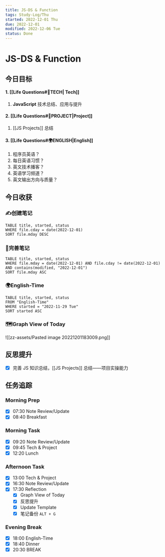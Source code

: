 ```yaml
---
title: JS-DS & Function
tags: Study-Log/Thu
started: 2022-12-01 Thu
due: 2022-12-01
modified: 2022-12-06 Tue
status: Done
---
```

# JS-DS & Function
## 今日目标
#### 1. [[Life Questions#🚀TECH| Tech]]
1. **JavaScript** 技术总结、应用与提升
#### 2. [[Life Questions#🚀PROJECT|Project]]
1. [[JS Projects]] 总结
#### 3. [[Life Questions#🌍ENGLISH|English]]
1. 程序员英语？
2. 每日英语习惯？
3. 英文技术播客？
4. 英语学习频道？
5. 英文输出方向与质量？
## 今日收获
### ✍️创建笔记

```dataview
TABLE title, started, status
WHERE file.cday = date(2022-12-01)
SORT file.mday DESC
```

### 📝完善笔记

```dataview
TABLE title, started, status
WHERE file.mday = date(2022-12-01) AND file.cday != date(2022-12-01) AND contains(modified, "2022-12-01")
SORT file.mday ASC
```

### 🌍English-Time

```dataview
TABLE title, started, status
FROM "English-Time"
WHERE started = "2022-11-29 Tue"
SORT started ASC
```

### 🗺️Graph View of Today
![[zz-assets/Pasted image 20221201183009.png]]
## 反思提升
- [x] 完善 JS 知识总结，[[JS Projects]] 总结——项目实操能力
## 任务追踪
### Morning Prep
- [x] 07:30 Note Review/Update
- [x] 08:40 Breakfast
### Morning Task
- [x] 09:20 Note Review/Update
- [x] 09:45 Tech & Project
- [x] 12:20 Lunch
### Afternoon Task
- [x] 13:00 Tech & Project
- [x] 16:30 Note Review/Update
- [x] 17:30 Reflection
	- [x] Graph View of Today
	- [x] 反思提升
	- [x] Update Template 
	- [x] 笔记备份 `ALT + G`
### Evening Break
- [x] 18:00 English-Time
- [x] 18:40 Dinner
- [x] 20:30 BREAK